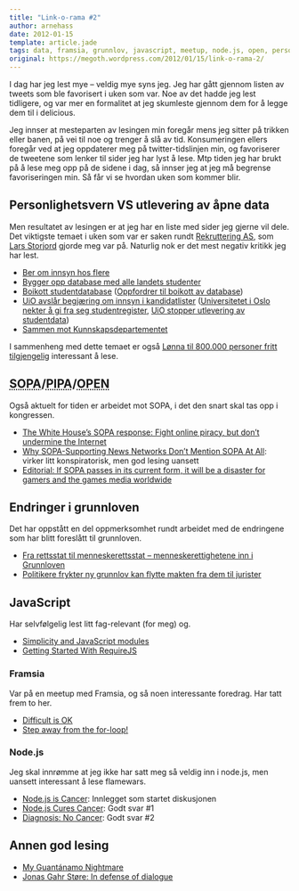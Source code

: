 ```yaml
---
title: "Link-o-rama #2"
author: arnehass
date: 2012-01-15
template: article.jade
tags: data, framsia, grunnlov, javascript, meetup, node.js, open, personlighetsvern, pipa, rekruttering as, sopa, uio
original: https://megoth.wordpress.com/2012/01/15/link-o-rama-2/
---
```


<p>I dag har jeg lest mye – veldig mye syns jeg. Jeg har gått gjennom listen av tweets som ble favorisert i uken som var. Noe av det hadde jeg lest tidligere, og var mer en formalitet at jeg skumleste gjennom dem for å legge dem til i delicious.</p>
<p>Jeg innser at mesteparten av lesingen min foregår mens jeg sitter på trikken eller banen, på vei til noe og trenger å slå av tid. Konsumeringen ellers foregår ved at jeg oppdaterer meg på twitter-tidslinjen min, og favoriserer de tweetene som lenker til sider jeg har lyst å lese. Mtp tiden jeg har brukt på å lese meg opp på de sidene i dag, så innser jeg at jeg må begrense favoriseringen min. Så får vi se hvordan uken som kommer blir.</p>
<span class="more"></span>
<h2>Personlighetsvern VS utlevering av åpne data</h2>
<p>Men resultatet av lesingen er at jeg har en liste med sider jeg gjerne vil dele. Det viktigste temaet i uken som var er saken rundt <a href="http://w2.brreg.no/enhet/sok/detalj.jsp?orgnr=988557846">Rekruttering AS</a>, som <a href="https://twitter.com/lstor">Lars Storjord</a> gjorde meg var på. Naturlig nok er det mest negativ kritikk jeg har lest.</p>
<ul>
<li><a href="http://nyheter.uib.no/?modus=vis_nyhet&amp;id=50278">Ber om innsyn hos flere</a></li>
<li><a href="http://www.aftenposten.no/jobb/Bygger-opp-database-med-alle-landets-studenter-6737534.html">Bygger opp database med alle landets studenter</a></li>
<li><a href="http://student.no/presserom/pressemeldinger/boikott-studentdatabase/">Boikott studentdatabase</a> (<a href="http://www.universitetsavisa.no/student/article12083.ece">Oppfordrer til boikott av database</a>)</li>
<li><a href="http://www.uio.no/om/aktuelt/pressemeldinger/2012/avslar-krav-om-innsyn.html">UiO avslår begjæring om innsyn i kandidatlister</a> (<a href="http://www.aftenposten.no/jobb/Universitetet-i-Oslo-nekter-a-gi-fra-seg-studentregister-6740106.html">Universitetet i Oslo nekter å gi fra seg studentregister</a>, <a href="http://universitas.no/nett/56817/uio-stopper-utlevering-av-studentdata">UiO stopper utlevering av studentdata</a>)</li>
<li><a href="http://universitas.no/nett/56819/sammen-mot-kunnskapsdepartementet">Sammen mot Kunnskapsdepartementet</a></li>
</ul>
<p>I sammenheng med dette temaet er også <a href="http://www.digi.no/878410/lonna-til-800000-personer-fritt-tilgjengelig">Lønna til 800.000 personer fritt tilgjengelig</a> interessant å lese.</p>
<h2><abbr title="Stop Online Piracy Act">SOPA</abbr>/<abbr title="Protect IP Act">PIPA</abbr>/<abbr title="Online Protection &amp; ENforcement of Digital Trade Act">OPEN</abbr></h2>
<p>Også aktuelt for tiden er arbeidet mot SOPA, i det den snart skal tas opp i kongressen.</p>
<ul>
<li><a href="http://thenextweb.com/us/2012/01/14/the-white-houses-sopa-response-fight-online-piracy-but-dont-undermine-the-internet/">The White House’s SOPA response: Fight online piracy, but don’t undermine the Internet</a></li>
<li><a href="http://falkvinge.net/2012/01/11/why-sopa-supporting-news-networks-dont-mention-sopa-at-all/">Why SOPA-Supporting News Networks Don’t Mention SOPA At All</a>: virker litt konspiratorisk, men god lesing uansett</li>
<li><a href="http://www.pcgamer.com/2012/01/12/editorial-if-sopa-passes-in-its-current-form-it-will-be-a-disaster-for-gamers-and-the-games-media-worldwide/">Editorial: If SOPA passes in its current form, it will be a disaster for gamers and the games media worldwide</a></li>
</ul>
<h2>Endringer i grunnloven</h2>
<p>Det har oppstått en del oppmerksomhet rundt arbeidet med de endringene som har blitt foreslått til grunnloven.</p>
<ul>
<li><a href="http://www.uhuru.biz/?p=959">Fra rettsstat til menneskerettsstat – menneskerettighetene inn i Grunnloven</a></li>
<li><a href="http://www.aftenposten.no/nyheter/iriks/Politikere-frykter-ny-grunnlov-kan-flytte-makten-fra-dem-til-jurister-6740375.html">Politikere frykter ny grunnlov kan flytte makten fra dem til jurister</a></li>
</ul>
<h2>JavaScript</h2>
<p>Har selvfølgelig lest litt fag-relevant (for meg) og.</p>
<ul>
<li><a href="http://tagneto.blogspot.com/2012/01/simplicity-and-javascript-modules.html">Simplicity and JavaScript modules</a></li>
<li><a href="http://aspiringcraftsman.com/2011/11/28/getting-started-with-requirejs/">Getting Started With RequireJS</a></li>
</ul>
<h3>Framsia</h3>
<p>Var på en meetup med Framsia, og så noen interessante foredrag. Har tatt frem to her.</p>
<ul>
<li><a href="http://f.augustl.com/talks/framsia-lightning-simple-ok-2012/">Difficult is OK</a></li>
<li><a href="http://cjohansen.no/talks/2012/framsia-loops/#1">Step away from the for-loop!</a></li>
</ul>
<h3>Node.js</h3>
<p>Jeg skal innrømme at jeg ikke har satt meg så veldig inn i node.js, men uansett interessant å lese flamewars.</p>
<ul>
<li><a href="http://teddziuba.com/2011/10/node-js-is-cancer.html">Node.js is Cancer</a>: Innlegget som startet diskusjonen</li>
<li><a href="http://blog.brianbeck.com/post/10967024222/node-js-cures-cancer">Node.js Cures Cancer</a>: Godt svar #1</li>
<li><a href="http://joshuakehn.com/2011/10/3/Diagnosis-No-Cancer.html">Diagnosis: No Cancer</a>: Godt svar #2</li>
</ul>
<h2>Annen god lesing</h2>
<ul>
<li><a href="http://www.nytimes.com/2012/01/08/opinion/sunday/my-guantanamo-nightmare.html">My Guantánamo Nightmare</a></li>
<li><a href="http://www.ted.com/talks/jonas_gahr_store_in_defense_of_dialogue.html">Jonas Gahr Støre: In defense of dialogue</a></li>
</ul>
